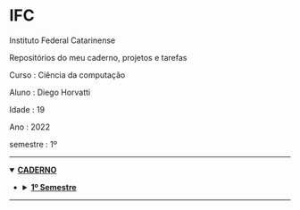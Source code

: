 # IFC
Instituto Federal Catarinense

Repositórios do meu caderno, projetos e tarefas

Curso    : Ciência da computação

Aluno    : Diego Horvatti

Idade    : 19

Ano      : 2022

semestre : 1º

<hr />
<details open>
  <summary><a href="./caderno"><b>CADERNO</b></a></summary>
    <ul>
      <li>
        <details>
          <summary><a href="./caderno/1_semestre"><b>1º Semestre</b></a></summary>
            <ul>
              <li>
                <a href="./caderno/1_semestre/algoritimos">
                  <h4>ALGORITMOS (90h) (2022.1) CCB0701</h4>
                </a>
              </li>
              <li>
                <a href="./caderno/1_semestre/fund_de_informatica">
                  <h4>FUNDAMENTOS DE INFORMÁTICA (30h) (2022.1) CCA0703</h4>
                </a>
              </li>
              <li>
              <a href="./caderno/1_semestre/fund_matematicos_da_computacao">
                <h4>FUNDAMENTOS MATEMÁTICOS DA COMPUTAÇÃO (60h) (2022.1) CCB0702</h4>
              </a>
              </li>
              <li>
                <a href="./caderno/1_semestre/ingles_1">
                  <h4>INGLÊS I (30h) (2022.1) CCB0703</h4>
                </a>
              </li>
              <li>
                <a href="./caderno/1_semestre/metodologia_cientifica">
                  <h4>METODOLOGIA CIENTÍFICA (30h) (2022.1) CCB0704</h4>
                </a>
              </li>
              <li>
                <a href="./caderno/1_semestre/pre_calculo">
                  <h4>PRÉ-CÁLCULO (60h) (2022.1)</h4>
                </a>
              </li>
            </ul>
        </details>
      </li>
    </ul>
</details>
<hr />